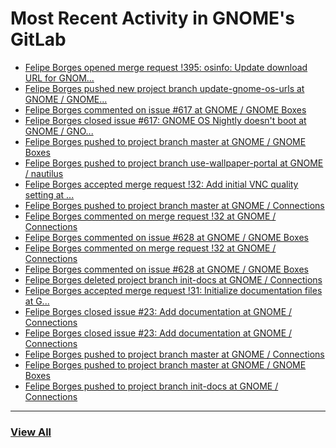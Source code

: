 # Most Recent Activity in GNOME's GitLab

<!-- BLOG-POST-LIST:START -->
- [Felipe Borges opened merge request !395: osinfo: Update download URL for GNOM...](https://gitlab.gnome.org/GNOME/gnome-boxes/-/merge_requests/395)
- [Felipe Borges pushed new project branch update-gnome-os-urls at GNOME / GNOME...](https://gitlab.gnome.org/GNOME/gnome-boxes/-/commits/update-gnome-os-urls)
- [Felipe Borges commented on issue #617 at GNOME / GNOME Boxes](https://gitlab.gnome.org/GNOME/gnome-boxes/-/issues/617#note_959298)
- [Felipe Borges closed issue #617: GNOME OS Nightly doesn&#39;t boot at GNOME / GNO...](https://gitlab.gnome.org/GNOME/gnome-boxes/-/issues/617)
- [Felipe Borges pushed to project branch master at GNOME / GNOME Boxes](https://gitlab.gnome.org/GNOME/gnome-boxes/-/commit/b90647dfec76e384696d3b00593853006646987d)
- [Felipe Borges pushed to project branch use-wallpaper-portal at GNOME / nautilus](https://gitlab.gnome.org/GNOME/nautilus/-/compare/28797bf83bcb2d8c5a636fa6cb7fb8ed84eaaf90...5ef0dfba1edaa967088c42b7265501173cddcd95)
- [Felipe Borges accepted merge request !32: Add initial VNC quality setting at ...](https://gitlab.gnome.org/GNOME/connections/-/merge_requests/32)
- [Felipe Borges pushed to project branch master at GNOME / Connections](https://gitlab.gnome.org/GNOME/connections/-/compare/58069d04d53ff2262210e9b2873c64ac4dca0894...655100392a86f8d0c515ed55624b9e4de1e445ee)
- [Felipe Borges commented on merge request !32 at GNOME / Connections](https://gitlab.gnome.org/GNOME/connections/-/merge_requests/32#note_958092)
- [Felipe Borges commented on issue #628 at GNOME / GNOME Boxes](https://gitlab.gnome.org/GNOME/gnome-boxes/-/issues/628#note_957479)
- [Felipe Borges commented on merge request !32 at GNOME / Connections](https://gitlab.gnome.org/GNOME/connections/-/merge_requests/32#note_957424)
- [Felipe Borges commented on issue #628 at GNOME / GNOME Boxes](https://gitlab.gnome.org/GNOME/gnome-boxes/-/issues/628#note_957279)
- [Felipe Borges deleted project branch init-docs at GNOME / Connections](https://gitlab.gnome.org/GNOME/connections/-/commits/init-docs)
- [Felipe Borges accepted merge request !31: Initialize documentation files at G...](https://gitlab.gnome.org/GNOME/connections/-/merge_requests/31)
- [Felipe Borges closed issue #23: Add documentation at GNOME / Connections](https://gitlab.gnome.org/GNOME/connections/-/issues/23)
- [Felipe Borges closed issue #23: Add documentation at GNOME / Connections](https://gitlab.gnome.org/GNOME/connections/-/issues/23)
- [Felipe Borges pushed to project branch master at GNOME / Connections](https://gitlab.gnome.org/GNOME/connections/-/compare/2879035665e1c3bae9895f2c79c009241bb3e111...58069d04d53ff2262210e9b2873c64ac4dca0894)
- [Felipe Borges pushed to project branch master at GNOME / GNOME Boxes](https://gitlab.gnome.org/GNOME/gnome-boxes/-/commit/f0c7adfd553e96e2564b7eea47509fa3384e710b)
- [Felipe Borges pushed to project branch init-docs at GNOME / Connections](https://gitlab.gnome.org/GNOME/connections/-/compare/2002991dd1c41abcd91d37f0721b45623d06dc1d...58069d04d53ff2262210e9b2873c64ac4dca0894)
<!-- BLOG-POST-LIST:END -->

___

### [View All](https://gitlab.gnome.org/users/felipeborges/activity)
